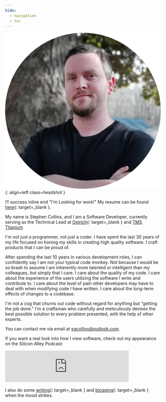 ```yaml
---
hide:
  - navigation
  - toc
---
```


![Stephen Collins](img/headshot.png){: align=left class=headshot }

!!! success inline end "I'm Looking for work!"
    My resume can be found [here](/static/resume.pdf){: target=_blank }.

My name is Stephen Collins, and I am a Software Developer, currently serving as the Technical Lead at [Ostrich](https://getostrich.com){: target=_blank } and [TMS Titanium](https://tmstitanium.com/)

I'm not just a programmer, not just a coder.  I have spent the last 30 years of my life focused on honing my skills in creating high quality software.  I craft products that I can be proud of.

After spending the last 10 years in various development roles, I can confidently say I am not your typical code monkey.  Not because I would be so brash to assume I am inherently more talented or intelligent than my colleagues, but simply that I care.  I care about the quality of my code.  I care about the experience of the users utilizing the software I write and contribute to.  I care about the level of pain other developers may have to deal with when modifying code I have written.  I care about the long-term effects of changes to a codebase.

I'm not a cog that churns out code without regard for anything but “getting the job done.” I'm a craftsman who carefully and meticulously devises the best possible solution to every problem presented, with the help of other experts.

You can contact me via email at [sgcollins@outlook.com](mailto:sgcollins@outlook.com).

If you want a real look into how I view software, check out my appearance on the Silicon Alley Podcast:

<iframe src="https://anchor.fm/silicon-alley/embed/episodes/The-Human-Side-of-Software--Stephen-Collins--Founder-of-Double-Precision-Software-enmbh3" height="102px" width="400px" frameborder="0" scrolling="no"></iframe>

I also do some [writing](https://nibblesnbits.medium.com){: target=_blank } and [blogging](https://blog.theunad.com/){: target=_blank } when the mood strikes.
